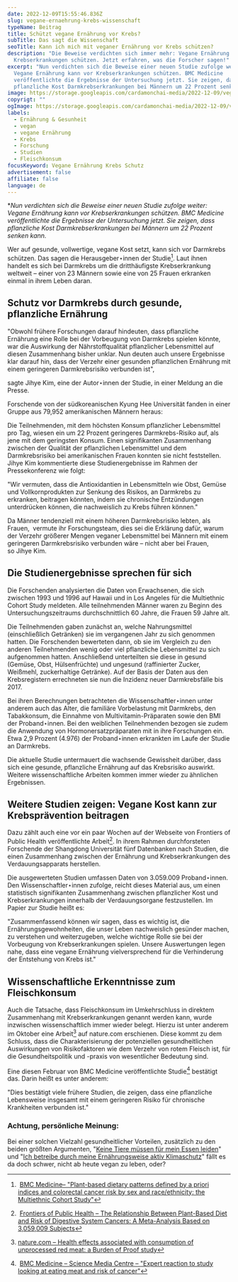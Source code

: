 ```yaml
---
date: 2022-12-09T15:55:46.836Z
slug: vegane-ernaehrung-krebs-wissenschaft
typeName: Beitrag
title: Schützt vegane Ernährung vor Krebs?
subTitle: Das sagt die Wissenschaft
seoTitle: Kann ich mich mit veganer Ernährung vor Krebs schützen?
description: "Die Beweise verdichten sich immer mehr: Vegane Ernährung kann vor
  Krebserkrankungen schützen. Jetzt erfahren, was die Forscher sagen!"
excerpt: "Nun verdichten sich die Beweise einer neuen Studie zufolge weiter:
  Vegane Ernährung kann vor Krebserkrankungen schützen. BMC Medicine
  veröffentlichte die Ergebnisse der Untersuchung jetzt. Sie zeigen, dass
  pflanzliche Kost Darmkrebserkrankungen bei Männern um 22 Prozent senken kann."
image: https://storage.googleapis.com/cardamonchai-media/2022-12-09/vegane-ernaehrung-krebs-schutz-jpg-imagine-180808_735730_4608_3456/640.webp
copyrigt: ""
ogImage: https://storage.googleapis.com/cardamonchai-media/2022-12-09/vegane-ernaehrung-krebs-schutz-og-jpg-imagine-180808_7c5e37_1200_628/640.webp
labels:
  - Ernährung & Gesunheit
  - vegan
  - vegane Ernährung
  - Krebs
  - Forschung
  - Studien
  - Fleischkonsum
focusKeyword: Vegane Ernährung Krebs Schutz
advertisement: false
affiliate: false
language: de
---
```

**Nun verdichten sich die Beweise einer neuen Studie zufolge weiter: Vegane Ernährung kann vor Krebserkrankungen schützen. BMC Medicine veröffentlichte die Ergebnisse der Untersuchung jetzt. Sie zeigen, dass pflanzliche Kost Darmkrebserkrankungen bei Männern um 22 Prozent senken kann.*

Wer auf gesunde, vollwertige, vegane Kost setzt, kann sich vor Darmkrebs schützen. Das sagen die Herausgeber⋆innen der Studie[^1]. Laut ihnen handelt es sich bei Darmkrebs um die dritthäufigste Krebserkrankung weltweit – einer von 23 Männern sowie eine von 25 Frauen erkranken einmal in ihrem Leben daran.

## Schutz vor Darmkrebs durch gesunde, pflanzliche Ernährung

"Obwohl frühere Forschungen darauf hindeuten, dass pflanzliche Ernährung eine Rolle bei der Vorbeugung von Darmkrebs spielen könnte, war die Auswirkung der Nährstoffqualität pflanzlicher Lebensmittel auf diesen Zusammenhang bisher unklar. Nun deuten auch unsere Ergebnisse klar darauf hin, dass der Verzehr einer gesunden pflanzlichen Ernährung mit einem geringeren Darmkrebsrisiko verbunden ist", 

sagte Jihye Kim, eine der Autor⋆innen der Studie, in einer Meldung an die Presse.

Forschende von der südkoreanischen Kyung Hee Universität fanden in einer Gruppe aus 79,952 amerikanischen Männern heraus:

Die Teilnehmenden, mit dem höchsten Konsum pflanzlicher Lebensmittel pro Tag, wiesen ein um 22 Prozent geringeres Darmkrebs-Risiko auf, als jene mit dem geringsten Konsum.
Einen signifikanten Zusammenhang zwischen der Qualität der pflanzlichen Lebensmittel und dem Darmkrebsrisiko bei amerikanischen Frauen konnten sie nicht feststellen.
Jihye Kim kommentierte diese Studienergebnisse im Rahmen der Pressekonferenz wie folgt:

"Wir vermuten, dass die Antioxidantien in Lebensmitteln wie Obst, Gemüse und Vollkornprodukten zur Senkung des Risikos, an Darmkrebs zu erkranken, beitragen könnten, indem sie chronische Entzündungen unterdrücken können, die nachweislich zu Krebs führen können."

Da Männer tendenziell mit einem höheren Darmkrebsrisiko lebten, als Frauen,  vermute ihr Forschungsteam, dies sei die Erklärung dafür, warum der Verzehr größerer Mengen veganer Lebensmittel bei Männern mit einem geringeren Darmkrebsrisiko verbunden wäre – nicht aber bei Frauen, so Jihye Kim.

## Die Studienergebnisse sprechen für sich

Die Forschenden analysierten die Daten von Erwachsenen, die sich zwischen 1993 und 1996 auf Hawaii und in Los Angeles für die Multiethnic Cohort Study meldeten. Alle teilnehmenden Männer waren zu Beginn des Untersuchungszeitraums durchschnittlich 60 Jahre, die Frauen 59 Jahre alt.

Die Teilnehmenden gaben zunächst an, welche Nahrungsmittel (einschließlich Getränken) sie im vergangenen Jahr zu sich genommen hatten. Die Forschenden bewerteten dann, ob sie im Vergleich zu den anderen Teilnehmenden wenig oder viel pflanzliche Lebensmittel zu sich aufgenommen hatten. Anschließend unterteilten sie diese in gesund (Gemüse, Obst, Hülsenfrüchte) und ungesund (raffinierter Zucker, Weißmehl, zuckerhaltige Getränke). Auf der Basis der Daten aus den Krebsregistern errechneten sie nun die Inzidenz neuer Darmkrebsfälle bis 2017.

Bei ihren Berechnungen betrachteten die Wissenschaftler⋆innen unter anderem auch das Alter, die familiäre Vorbelastung mit Darmkrebs, den Tabakkonsum, die Einnahme von Multivitamin-Präparaten sowie den BMI der Proband⋆innen. Bei den weiblichen Teilnehmenden bezogen sie zudem die Anwendung von Hormonersatzpräparaten mit in ihre Forschungen ein. Etwa 2,9 Prozent (4.976) der Proband⋆innen erkrankten im Laufe der Studie an Darmkrebs.

Die aktuelle Studie untermauert die wachsende Gewissheit darüber, dass sich eine gesunde, pflanzliche Ernährung auf das Krebsrisiko auswirkt. Weitere wissenschaftliche Arbeiten kommen immer wieder zu ähnlichen Ergebnissen. 

## Weitere Studien zeigen: Vegane Kost kann zur Krebsprävention beitragen

Dazu zählt auch eine vor ein paar Wochen auf der Webseite von Frontiers of Public Health veröffentlichte Arbeit[^2]. In ihrem Rahmen durchforsteten Forschende der Shangdong Universität fünf Datenbanken nach Studien, die einen Zusammenhang zwischen der Ernährung und Krebserkrankungen des Verdauungsapparats herstellen.

Die ausgewerteten Studien umfassen Daten von 3.059.009 Proband⋆innen. Den Wissenschaftler⋆innen zufolge, reicht dieses Material aus, um einen statistisch signifikanten Zusammenhang zwischen pflanzlicher Kost und Krebserkrankungen innerhalb der Verdauungsorgane festzustellen. Im Papier zur Studie heißt es:

"Zusammenfassend können wir sagen, dass es wichtig ist, die Ernährungsgewohnheiten, die unser Leben nachweislich gesünder machen, zu verstehen und weiterzugeben, welche wichtige Rolle sie bei der Vorbeugung von Krebserkrankungen spielen. Unsere Auswertungen legen nahe, dass eine vegane Ernährung vielversprechend für die Verhinderung der Entstehung von Krebs ist."

## Wissenschaftliche Erkenntnisse zum Fleischkonsum

Auch die Tatsache, dass Fleischkonsum im Umkehrschluss in direktem Zusammenhang mit Krebserkrankungen genannt werden kann, wurde inzwischen wissenschaftlich immer wieder belegt. Hierzu ist unter anderem im Oktober eine Arbeit[^3] auf nature.com erschienen. Diese kommt zu dem Schluss, dass die Charakterisierung der potenziellen gesundheitlichen Auswirkungen von Risikofaktoren wie dem Verzehr von rotem Fleisch ist, für die Gesundheitspolitik und -praxis von wesentlicher Bedeutung sind. 

Eine diesen Februar von BMC Medicine veröffentlichte Studie[^4] bestätigt das. Darin heißt es unter anderem:

"Dies bestätigt viele frühere Studien, die zeigen, dass eine pflanzliche Lebensweise insgesamt mit einem geringeren Risiko für chronische Krankheiten verbunden ist."

### Achtung, persönliche Meinung:

Bei einer solchen Vielzahl gesundheitlicher Vorteilen, zusätzlich zu den beiden größten Argumenten, "[Keine Tiere müssen für mein Essen leiden](https://cardamonchai.com/tag/tierrechte)" und "[Ich betreibe durch meine Ernährungsweise aktiv Klimaschutz](/2017/02/klimaschutz-und-vegane-ernaehrung/)" fällt es da doch schwer, nicht ab heute vegan zu leben, oder?

[^1]: [BMC Medicine– "Plant-based dietary patterns defined by a priori indices and colorectal cancer risk by sex and race/ethnicity: the Multiethnic Cohort Study"](https://bmcmedicine.biomedcentral.com/articles/10.1186/s12916-022-02623-7)

[^2]: [Frontiers of Public Health – The Relationship Between Plant-Based Diet and Risk of Digestive System Cancers: A Meta-Analysis Based on 3,059,009 Subjects](https://pubmed.ncbi.nlm.nih.gov/35719615/)

[^3]: [nature.com – Health effects associated with consumption of unprocessed red meat: a Burden of Proof study](https://www.nature.com/articles/s41591-022-01968-z)

[^4]: [BMC Medicine – Science Media Centre – "Expert reaction to study looking at eating meat and risk of cancer"](https://www.sciencemediacentre.org/expert-reaction-to-study-looking-at-eating-meat-and-risk-of-cancer/)
